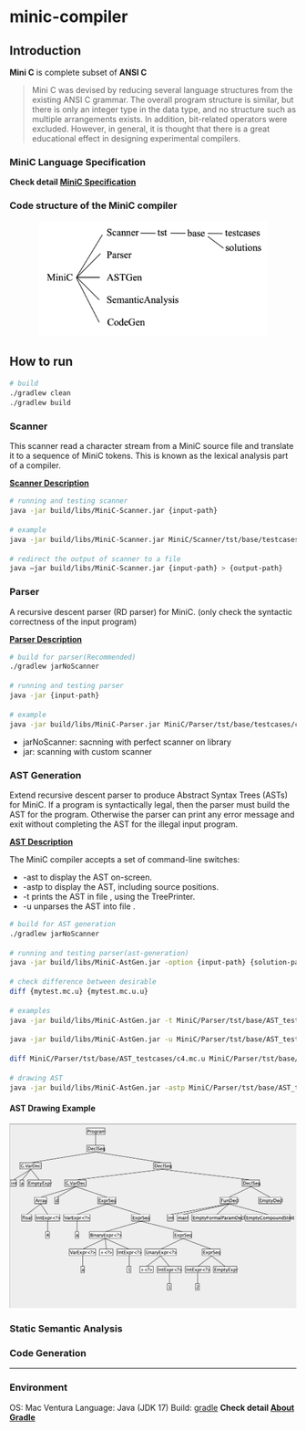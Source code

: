 # minic-compiler

## Introduction
**Mini C** is complete subset of **ANSI C**
> Mini C was devised by reducing several language structures from the existing ANSI C grammar. The overall program structure is similar, but there is only an integer type in the data type, and no structure such as multiple arrangements exists. In addition, bit-related operators were excluded. However, in general, it is thought that there is a great educational effect in designing experimental compilers.

### MiniC Language Specification

**Check detail [MiniC Specification](docs/minic_language_spec.md)**

### Code structure of the MiniC compiler
<p align="center">
  <img src="docs/img/code_structure.png" alt="drawing" width="400"/>
</p>


## How to run

```zsh
# build
./gradlew clean
./gradlew build
```


### Scanner
This scanner read a character stream from a MiniC source file and translate it to a sequence of MiniC tokens.
This is known as the lexical analysis part of a compiler.

**[Scanner Description](docs/descriptions/scanner_description.md)**

```zsh
# running and testing scanner
java -jar build/libs/MiniC-Scanner.jar {input-path}

# example
java -jar build/libs/MiniC-Scanner.jar MiniC/Scanner/tst/base/testcases/c1.txt

# redirect the output of scanner to a file
java –jar build/libs/MiniC-Scanner.jar {input-path} > {output-path}
```


### Parser
A recursive descent parser (RD parser) for MiniC.
(only check the syntactic correctness of the input program)

**[Parser Description](docs/descriptions/parser_description.md)**

```zsh
# build for parser(Recommended)
./gradlew jarNoScanner

# running and testing parser
java -jar {input-path}

# example
java -jar build/libs/MiniC-Parser.jar MiniC/Parser/tst/base/testcases/c1.txt
```
- jarNoScanner: sacnning with perfect scanner on library 
- jar: scanning with custom scanner


### AST Generation
Extend recursive descent parser to produce Abstract Syntax Trees (ASTs) for MiniC. 
If a program is syntactically legal, then the parser must build the AST for the program. Otherwise the parser can print any error message and exit without completing the AST for the illegal input program.

**[AST Description](docs/descriptions/ast_generation.md)**

The MiniC compiler accepts a set of command-line switches:
- -ast to display the AST on-screen.
- -astp to display the AST, including source positions.
- -t <file> prints the AST in file <file>, using the TreePrinter.
- -u <file> unparses the AST into file <file>.

```zsh
# build for AST generation
./gradlew jarNoScanner

# running and testing parser(ast-generation)
java -jar build/libs/MiniC-AstGen.jar -option {input-path} {solution-path}

# check difference between desirable
diff {mytest.mc.u} {mytest.mc.u.u}

# examples
java -jar build/libs/MiniC-AstGen.jar -t MiniC/Parser/tst/base/AST_testcases/c3.mc.u MiniC/Parser/tst/base/AST_testcases/c3.mc

java -jar build/libs/MiniC-AstGen.jar -u MiniC/Parser/tst/base/AST_testcases/c3.mc.u MiniC/Parser/tst/base/AST_testcases/c3.mc

diff MiniC/Parser/tst/base/AST_testcases/c4.mc.u MiniC/Parser/tst/base/AST_testcases/c4.mc.u.u

# drawing AST 
java -jar build/libs/MiniC-AstGen.jar -astp MiniC/Parser/tst/base/AST_testcases/c3.mc.u
```

#### AST Drawing Example
<p align="center">
  <img src="docs/img/ast_example.png" alt="drawing" width="600"/>
</p>



### Static Semantic Analysis


### Code Generation

--- 
### Environment
OS: Mac Ventura
Language: Java (JDK 17)
Build: [gradle](https://gradle.org/)
**Check detail [About Gradle](docs/about_gradle.md)**